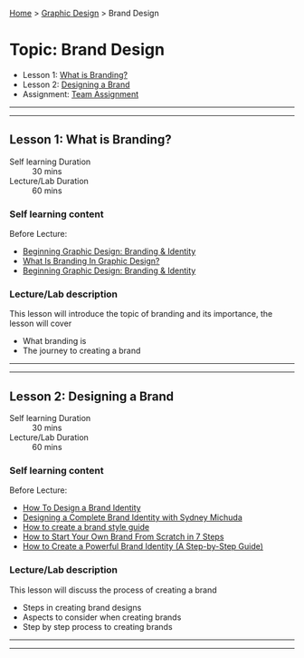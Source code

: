[Home](../index.md) > [Graphic Design](./graphic-design-module.md) > Brand Design

# Topic: Brand Design

* Lesson 1: [What is Branding?](#lesson-1)
* Lesson 2: [Designing a Brand](#lesson-2)
* Assignment: [Team Assignment](#assignment)

---
---

## Lesson 1: What is Branding?

<dl>
<dt>Self learning Duration</dt>
<dd>30 mins</dd>
<dt>Lecture/Lab Duration</dt>
<dd>60 mins</dd>
</dl>


### Self learning content

Before Lecture:

* [Beginning Graphic Design: Branding & Identity](https://youtu.be/l-S2Y3SF3mM)
* [What Is Branding In Graphic Design?](https://youtu.be/VhvPdL0rAvY)
* [Beginning Graphic Design: Branding & Identity](https://youtu.be/l-S2Y3SF3mM)

### Lecture/Lab description

This lesson will introduce the topic of branding and its importance, the lesson will cover

* What branding is
* The journey to creating a brand

---
---
## Lesson 2: Designing a Brand

<dl>
<dt>Self learning Duration</dt>
<dd>30 mins</dd>
<dt>Lecture/Lab Duration</dt>
<dd>60 mins</dd>
</dl>


### Self learning content 

Before Lecture:

* [How To Design a Brand Identity](https://youtu.be/03V5D2hS-h8)
* [Designing a Complete Brand Identity with Sydney Michuda](https://www.youtube.com/watch?v=a4em99bfceM)
* [How to create a brand style guide](https://99designs.com/blog/logo-branding/how-to-create-a-brand-style-guide/)
* [How to Start Your Own Brand From Scratch in 7 Steps](https://www.shopify.com/blog/how-to-build-a-brand)
* [How to Create a Powerful Brand Identity (A Step-by-Step Guide)](https://www.columnfivemedia.com/how-to-create-a-brand-identity)

### Lecture/Lab description

This lesson will discuss the process of creating a brand

* Steps in creating brand designs
* Aspects to consider when creating brands
* Step by step process to creating brands
---
---

